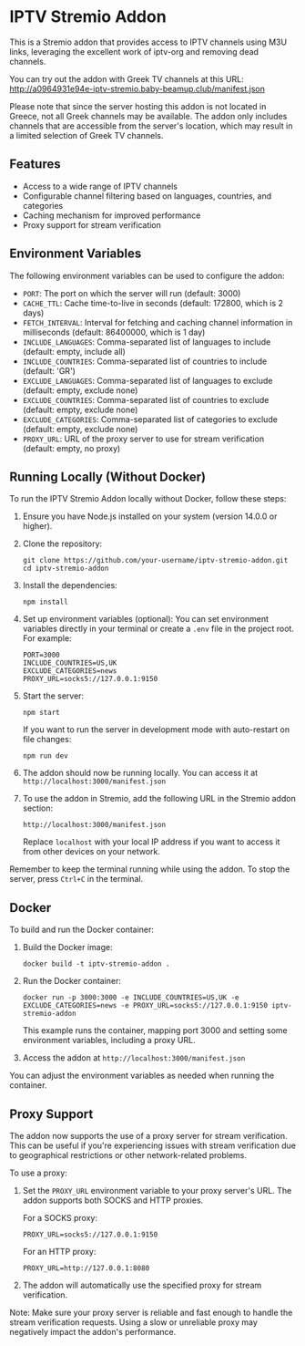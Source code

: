 # IPTV Stremio Addon

This is a Stremio addon that provides access to IPTV channels using M3U links, leveraging the excellent work of iptv-org and removing dead channels.

You can try out the addon with Greek TV channels at this URL:
http://a0964931e94e-iptv-stremio.baby-beamup.club/manifest.json

Please note that since the server hosting this addon is not located in Greece, not all Greek channels may be available. The addon only includes channels that are accessible from the server's location, which may result in a limited selection of Greek TV channels.

## Features

- Access to a wide range of IPTV channels
- Configurable channel filtering based on languages, countries, and categories
- Caching mechanism for improved performance
- Proxy support for stream verification

## Environment Variables

The following environment variables can be used to configure the addon:

- `PORT`: The port on which the server will run (default: 3000)
- `CACHE_TTL`: Cache time-to-live in seconds (default: 172800, which is 2 days)
- `FETCH_INTERVAL`: Interval for fetching and caching channel information in milliseconds (default: 86400000, which is 1 day)
- `INCLUDE_LANGUAGES`: Comma-separated list of languages to include (default: empty, include all)
- `INCLUDE_COUNTRIES`: Comma-separated list of countries to include (default: 'GR')
- `EXCLUDE_LANGUAGES`: Comma-separated list of languages to exclude (default: empty, exclude none)
- `EXCLUDE_COUNTRIES`: Comma-separated list of countries to exclude (default: empty, exclude none)
- `EXCLUDE_CATEGORIES`: Comma-separated list of categories to exclude (default: empty, exclude none)
- `PROXY_URL`: URL of the proxy server to use for stream verification (default: empty, no proxy)

## Running Locally (Without Docker)

To run the IPTV Stremio Addon locally without Docker, follow these steps:

1. Ensure you have Node.js installed on your system (version 14.0.0 or higher).

2. Clone the repository:
   ```
   git clone https://github.com/your-username/iptv-stremio-addon.git
   cd iptv-stremio-addon
   ```

3. Install the dependencies:
   ```
   npm install
   ```

4. Set up environment variables (optional):
   You can set environment variables directly in your terminal or create a `.env` file in the project root. For example:
   ```
   PORT=3000
   INCLUDE_COUNTRIES=US,UK
   EXCLUDE_CATEGORIES=news
   PROXY_URL=socks5://127.0.0.1:9150
   ```

5. Start the server:
   ```
   npm start
   ```

   If you want to run the server in development mode with auto-restart on file changes:
   ```
   npm run dev
   ```

6. The addon should now be running locally. You can access it at `http://localhost:3000/manifest.json`

7. To use the addon in Stremio, add the following URL in the Stremio addon section:
   ```
   http://localhost:3000/manifest.json
   ```

   Replace `localhost` with your local IP address if you want to access it from other devices on your network.

Remember to keep the terminal running while using the addon. To stop the server, press `Ctrl+C` in the terminal.

## Docker

To build and run the Docker container:

1. Build the Docker image:
   ```
   docker build -t iptv-stremio-addon .
   ```

2. Run the Docker container:
   ```
   docker run -p 3000:3000 -e INCLUDE_COUNTRIES=US,UK -e EXCLUDE_CATEGORIES=news -e PROXY_URL=socks5://127.0.0.1:9150 iptv-stremio-addon
   ```

   This example runs the container, mapping port 3000 and setting some environment variables, including a proxy URL.

3. Access the addon at `http://localhost:3000/manifest.json`

You can adjust the environment variables as needed when running the container.

## Proxy Support

The addon now supports the use of a proxy server for stream verification. This can be useful if you're experiencing issues with stream verification due to geographical restrictions or other network-related problems.

To use a proxy:

1. Set the `PROXY_URL` environment variable to your proxy server's URL. The addon supports both SOCKS and HTTP proxies.

   For a SOCKS proxy:
   ```
   PROXY_URL=socks5://127.0.0.1:9150
   ```

   For an HTTP proxy:
   ```
   PROXY_URL=http://127.0.0.1:8080
   ```

2. The addon will automatically use the specified proxy for stream verification.

Note: Make sure your proxy server is reliable and fast enough to handle the stream verification requests. Using a slow or unreliable proxy may negatively impact the addon's performance.
